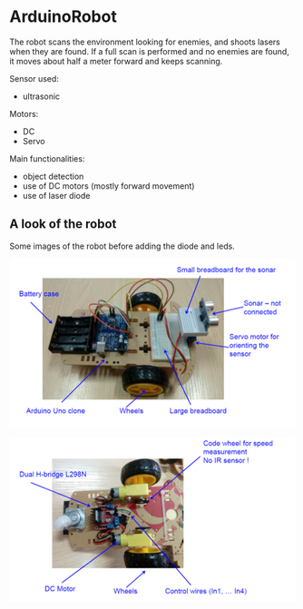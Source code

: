 # ArduinoRobot
The robot scans the environment looking for enemies, and shoots lasers when they are found. If a full scan is performed and no enemies are found, it moves about half a meter forward and keeps scanning.
 
 Sensor used:
 - ultrasonic
 
 Motors:
 - DC
 - Servo
 
 Main functionalities:
 - object detection
 - use of DC motors (mostly forward movement)
 - use of laser diode
 
 ## A look of the robot
 Some images of the robot before adding the diode and leds.
 
 ![Image](https://github.com/NechitaRamonaAlexandra/ArduinoRobot/blob/main/rbt1.png)
 
  ![Image](https://github.com/NechitaRamonaAlexandra/ArduinoRobot/blob/main/rbt2.png)
